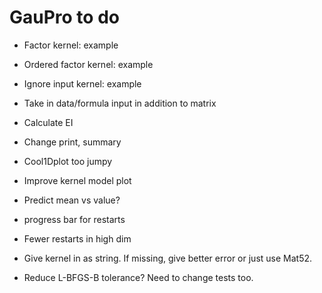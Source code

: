 # GauPro to do

* Factor kernel: example

* Ordered factor kernel: example

* Ignore input kernel: example

* Take in data/formula input in addition to matrix

* Calculate EI

* Change print, summary

* Cool1Dplot too jumpy

* Improve kernel model plot

* Predict mean vs value?

* progress bar for restarts

* Fewer restarts in high dim

* Give kernel in as string. If missing, give better error or just use Mat52.

* Reduce L-BFGS-B tolerance? Need to change tests too.
